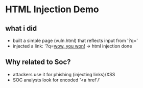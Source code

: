 # HTML Injection Demo

## what i did
- built a simple page (vuln.html) that reflects input from '?q='
- injected a link: '?q=<a href="http://example.com">wow, you won!</a> -> html injection done

## Why related to Soc?
- attackers use it for phishing (injecting links)/XSS
- SOC analysts look for encoded '<a href'/'<script>' in logs
- demonstrates why **input sanitization** is crucial

## solution?
- escape '<' and '>' before printing input ('safe.html')
- from now, the browser will stop interpreting user input as HTML
